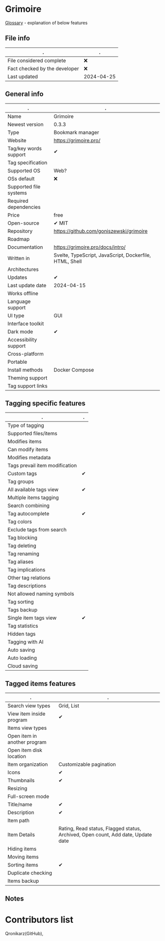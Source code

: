# Grimoire
[Glossary](glossary.md) - explanation of below features

## File info
. | . |
---|---
File considered complete | ❌
Fact checked by the developer | ❌
Last updated | 2024-04-25

## General info
. | . |
---|---
Name | Grimoire
Newest version | 0.3.3
Type | Bookmark manager
Website | https://grimoire.pro/
Tag/key words support | ✔
Tag specification | 
Supported OS | Web?
OSs default | ❌
Supported file systems | 
Required dependencies | 
Price | free
Open-source | ✔ MIT
Repository | https://github.com/goniszewski/grimoire
Roadmap | 
Documentation | https://grimoire.pro/docs/intro/
Written in | Svelte, TypeScript, JavaScript, Dockerfile, HTML, Shell
Architectures | 
Updates | ✔
Last update date | 2024-04-15
Works offline | 
Language support | 
UI type | GUI
Interface toolkit | 
Dark mode | ✔
Accessibility support | 
Cross-platform | 
Portable | 
Install methods | Docker Compose
Theming support | 
Tag support links | 

## Tagging specific features
. | . |
---|---
Type of tagging | 
Supported files/items | 
Modifies items | 
Can modify items | 
Modifies metadata | 
Tags prevail item modification | 
Custom tags | ✔
Tag groups | 
All available tags view | ✔
Multiple items tagging | 
Search combining | 
Tag autocomplete | ✔
Tag colors | 
Exclude tags from search | 
Tag blocking | 
Tag deleting | 
Tag renaming | 
Tag aliases | 
Tag implications | 
Other tag relations | 
Tag descriptions | 
Not allowed naming symbols | 
Tag sorting | 
Tags backup | 
Single item tags view | ✔
Tag statistics | 
Hidden tags | 
Tagging with AI | 
Auto saving | 
Auto loading | 
Cloud saving | 

## Tagged items features
. | . |
---|---
Search view types | Grid, List
View item inside program | ✔
Items view types | 
Open item in another program | 
Open item disk location | 
Item organization | Customizable pagination
Icons | ✔
Thumbnails | ✔
Resizing | 
Full-screen mode | 
Title/name | ✔
Description | ✔
Item path | 
Item Details | Rating, Read status, Flagged status, Archived, Open count, Add date, Update date
Hiding items | 
Moving items | 
Sorting items | ✔
Duplicate checking | 
Items backup | 

## Notes


# Contributors list
Qronikarz(GitHub), 
